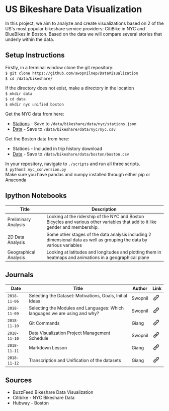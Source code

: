 # US Bikeshare Data Visualization

In this project, we aim to analyze and create visualizations based on 2 of the US's most popular bikeshare service providers: CitiBike in NYC and BlueBikes in Boston. Based on the data we will compare several stories that underly within the data. 

## Setup Instructions
Firstly, in a terminal window clone the git repository: 
<br>`$ git clone https://github.com/swopnilnep/DataVisualization`
<br>`$ cd /data/bikeshare/`

If the directory does not exist, make a directory in the location
<br>`$ mkdir data`
<br>`$ cd data`
<br>`$ mkdir nyc unified boston`


Get the NYC data from here: 
* [Stations](https://feeds.citibikenyc.com/stations/stations.json) - Save to `/data/bikeshare/data/nyc/stations.json`
* [Data](https://s3.amazonaws.com/tripdata/index.html) - Save to `/data/bikeshare/data/nyc/nyc.csv`

Get the Boston data from here: 
* Stations - Included in trip history download
* [Data](http://files.hubwaydatachallenge.org/hubway_2011_07_through_2013_11.zip) -  Save to `/data/bikeshare/data/boston/boston.csv`

In your repository, navigate to `./scripts` and run all three scripts.
<br> `$ python3 nyc_conversion.py`
<br> Make sure you have pandas and numpy installed through either pip or Anaconda

## Ipython Notebooks 
 Title  | Description |
|---|---|
|Preliminary Analysis | Looking at the ridership of the NYC and Boston Bicycles and various other variables that add to it like gender and membership.
| 2D Data Analysis | Some other stages of the data analysis including 2 dimensional data as well as grouping the data by various variables |
| Geographical Analysis | Looking at latitudes and longitudes and plotting them in heatmaps and animations in a geographical plane

## Journals
| Date  | Title  | Author | Link |
|---|---|---|---|
| `2018-11-06`  | Selecting the Dataset: Motivations, Goals, Initial Ideas  | Swopnil | [![img](./images/link.png)](journals/20181106_swopnil.md) |
| `2018-11-09`  | Selecting the Modules and Languages: Which languages we are using and why?  | Swopnil | [![img](./images/link.png)](journals/20181109_swopnil.md) |
| `2018-11-10`  | Git Commands | Giang | [![img](./images/link.png)](journals/20181110_giang.md) |
| `2018-11-10`  | Data Visualization Project Management Schedule | Swopnil | [![img](./images/link.png)](journals/20181115_swopnil.md) |
| `2018-11-11`  | Markdown Lesson | Giang | [![img](./images/link.png)](journals/20181111_giang.md) |
| `2018-11-12`  | Transcription and Unification of the datasets | Giang | [![img](./images/link.png)](journals/20181122_giang.md) |

## Sources
* BuzzFeed Bikeshare Data Visualization
* Citibike - NYC Bikeshare Data
* Hubway - Boston
